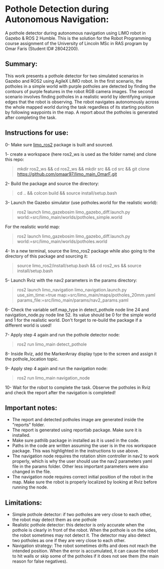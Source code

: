 # Pothole Detection during Autonomous Navigation:

A pothole detector during autonomous navigation using LIMO robot in Gazebo & ROS 2 Humble.
This is the solution for the Robot Programming course assignment of the University of Lincoln MSc in RAS program by Omar Faris (Student ID# 28042200).

## Summary:

This work presents a pothole detector for two simulated scenarios in Gazebo and ROS2 using AgileX LIMO robot. In the first scenario, the potholes in a simple world with purple potholes are detected by finding the contours of purple features in the robot RGB camera images. The second scenario involves finding potholes in a realistic world by identifying unique edges that the robot is observing. The robot navigates autonomously across the whole mapped world during the task regardless of its starting position by following waypoints in the map. A report about the potholes is generated after completing the task.

## Instructions for use:

0- Make sure [limo_ros2](https://github.com/LCAS/limo_ros2) package is built and sourced.

1- create a workspace (here ros2_ws is used as the folder name) and clone this repo:

> mkdir ros2_ws && cd ros2_ws && mkdir src && cd src && git clone https://github.com/omaar97/limo_main_OmarF.git

2- Build the package and source the directory:

> cd .. && colcon build && source install/setup.bash

3- Launch the Gazebo simulator (use potholes.world for the realistic world):

> ros2 launch limo_gazebosim limo_gazebo_diff.launch.py world:=src/limo_main/worlds/potholes_simple.world

For the realistic world map:

> ros2 launch limo_gazebosim limo_gazebo_diff.launch.py world:=src/limo_main/worlds/potholes.world

4- In a new terminal, source the limo_ros2 package while also going to the directory of this package and sourcing it: 

> source limo_ros2/install/setup.bash && cd ros2_ws && source install/setup.bash

5- Launch Rviz with the nav2 parameters in the params directory:

> ros2 launch limo_navigation limo_navigation.launch.py use_sim_time:=true map:=src/limo_main/maps/potholes_20mm.yaml params_file:=src/limo_main/params/nav2_params.yaml

6- Check the variable self.map_type in detect_pothole node line 24 and navigation_node.py node line 52. Its value should be 0 for the simple world and 1 for the realistic world. Don't forget to re-build the package if a different world is used!

7- Apply step 4 again and run the pothole detector node:

> ros2 run limo_main detect_pothole

8- Inside Rviz, add the MarkerArray display type to the screen and assign it the pothole_location topic.

9- Apply step 4 again and run the navigation node:

> ros2 run limo_main navigation_node

10- Wait for the robot to complete the task. Observe the potholes in Rviz and check the report after the navigation is completed!

## Important notes:

- The report and detected potholes image are generated inside the "reports" folder.
- The report is generated using reportlab package. Make sure it is installed.
- Make sure pathlib package in installed as it is used in the code.
- Paths in the code are written assuming the user is in the ros workspace package. This was highlighted in the instructions to use above. 
- The navigation node requires the rotation shim controller in nav2 to work properly, which is why the user should use the nav2 parameters yaml file in the params folder. Other less important parameters were also changed in the file.
- The navigation node requires correct initial position of the robot in the map. Make sure the robot is properly localized by looking at Rviz before running the node.

## Limitations:

- Simple pothole detector: if two potholes are very close to each other, the robot may detect them as one pothole
- Realistic pothole detector: this detector is only accurate when the pothole is clearly in front of the robot. When the pothole is on the sides, the robot sometimes may not detect it. The detector may also detect two potholes as one if they are very close to each other.
- Navigation strategy: The robot sometimes drifts and does not reach the intended position. When the error is accumulated, it can cause the robot to hit walls or skip some of the potholes if it does not see them (the main reason for false negatives).